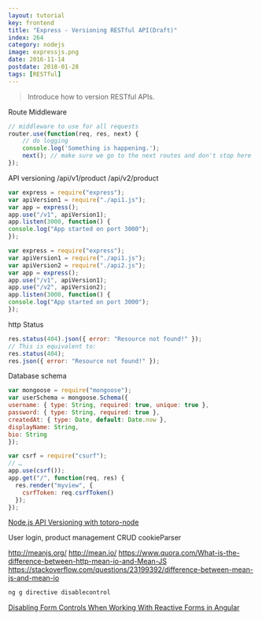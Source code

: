 ```yaml
---
layout: tutorial
key: frontend
title: "Express - Versioning RESTful API(Draft)"
index: 264
category: nodejs
image: expressjs.png
date: 2016-11-14
postdate: 2018-01-28
tags: [RESTful]
---
```


> Introduce how to version RESTful APIs.

Route Middleware
```javascript
// middleware to use for all requests
router.use(function(req, res, next) {
    // do logging
    console.log('Something is happening.');
    next(); // make sure we go to the next routes and don't stop here
});
```

API versioning
/api/v1/product
/api/v2/product
```javascript
var express = require("express");
var apiVersion1 = require("./api1.js");
var app = express();
app.use("/v1", apiVersion1);
app.listen(3000, function() {
console.log("App started on port 3000");
});
```

```javascript
var express = require("express");
var apiVersion1 = require("./api1.js");
var apiVersion2 = require("./api2.js");
var app = express();
app.use("/v1", apiVersion1);
app.use("/v2", apiVersion2);
app.listen(3000, function() {
console.log("App started on port 3000");
});
```

http Status
```javascript
res.status(404).json({ error: "Resource not found!" });
// This is equivalent to:
res.status(404);
res.json({ error: "Resource not found!" });
```

Database schema
```javascript
var mongoose = require("mongoose");
var userSchema = mongoose.Schema({
username: { type: String, required: true, unique: true },
password: { type: String, required: true },
createdAt: { type: Date, default: Date.now },
displayName: String,
bio: String
});
```

```javascript
var csrf = require("csurf");
// …
app.use(csrf());
app.get("/", function(req, res) {
  res.render("myview", {
    csrfToken: req.csrfToken()
  });
});
```


[Node.js API Versioning with totoro-node](https://blog.cloudboost.io/node-js-api-versioning-with-totoro-node-c2ea1ef3dfba)

User login, product management CRUD
cookieParser




http://meanjs.org/
http://mean.io/
https://www.quora.com/What-is-the-difference-between-http-mean-io-and-Mean-JS
https://stackoverflow.com/questions/23199392/difference-between-mean-js-and-mean-io

```sh
ng g directive disablecontrol
```

[Disabling Form Controls When Working With Reactive Forms in Angular](https://netbasal.com/disabling-form-controls-when-working-with-reactive-forms-in-angular-549dd7b42110)
